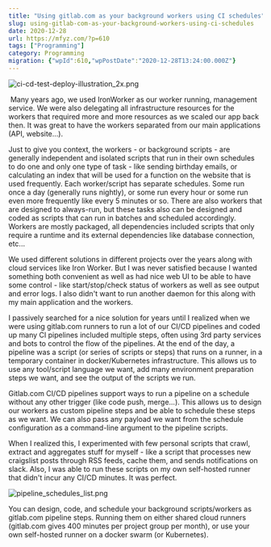 ```yaml
---
title: "Using gitlab.com as your background workers using CI schedules"
slug: using-gitlab-com-as-your-background-workers-using-ci-schedules
date: 2020-12-28
url: https://mfyz.com/?p=610
tags: ["Programming"]
category: Programming
migration: {"wpId":610,"wpPostDate":"2020-12-28T13:24:00.000Z"}
---
```


![ci-cd-test-deploy-illustration_2x.png](/images/archive/en/2020/12/image-4.png)

 Many years ago, we used IronWorker as our worker running, management service. We were also delegating all infrastructure resources for the workers that required more and more resources as we scaled our app back then. It was great to have the workers separated from our main applications (API, website...).

Just to give you context, the workers - or background scripts - are generally independent and isolated scripts that run in their own schedules to do one and only one type of task - like sending birthday emails, or calculating an index that will be used for a function on the website that is used frequently. Each worker/script has separate schedules. Some run once a day (generally runs nightly), or some run every hour or some run even more frequently like every 5 minutes or so. There are also workers that are designed to always-run, but these tasks also can be designed and coded as scripts that can run in batches and scheduled accordingly. Workers are mostly packaged, all dependencies included scripts that only require a runtime and its external dependencies like database connection, etc...

We used different solutions in different projects over the years along with cloud services like Iron Worker. But I was never satisfied because I wanted something both convenient as well as had nice web UI to be able to have some control - like start/stop/check status of workers as well as see output and error logs. I also didn't want to run another daemon for this along with my main application and the workers.

I passively searched for a nice solution for years until I realized when we were using gitlab.com runners to run a lot of our CI/CD pipelines and coded up many CI pipelines included multiple steps, often using 3rd party services and bots to control the flow of the pipelines. At the end of the day, a pipeline was a script (or series of scripts or steps) that runs on a runner, in a temporary container in docker/Kubernetes infrastructure. This allows us to use any tool/script language we want, add many environment preparation steps we want, and see the output of the scripts we run.

Gitlab.com CI/CD pipelines support ways to run a pipeline on a schedule without any other trigger (like code push, merge...). This allows us to design our workers as custom pipeline steps and be able to schedule these steps as we want. We can also pass any payload we want from the schedule configuration as a command-line argument to the pipeline scripts.

When I realized this, I experimented with few personal scripts that crawl, extract and aggregates stuff for myself - like a script that processes new craigslist posts through RSS feeds, cache them, and sends notifications on slack. Also, I was able to run these scripts on my own self-hosted runner that didn't incur any CI/CD minutes. It was perfect.

![pipeline_schedules_list.png](/images/archive/en/2020/12/image-5.png)

You can design, code, and schedule your background scripts/workers as gitlab.com pipeline steps. Running them on either shared cloud runners (gitlab.com gives 400 minutes per project group per month), or use your own self-hosted runner on a docker swarm (or Kubernetes).